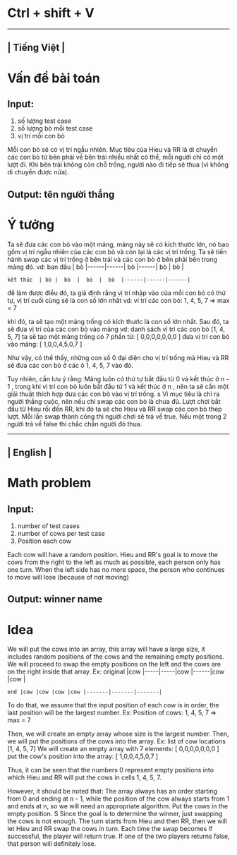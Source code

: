# Ctrl + shift + V
--------------------------------
|        Tiếng Việt            |
--------------------------------
# Vấn đề bài toán
## Input:
1. số lượng test case 
2. số lượng bò mỗi test case
3. vị trí mỗi con bò

Mỗi con bò sẽ có vị trí ngẫu nhiên.
Mục tiêu của Hieu và RR là di chuyển các con bò từ bên phải về bên trái nhiều nhất có thể, mỗi người chỉ có một lượt đi. Khi bên trái không còn chỗ trống, người nào đi tiếp sẽ thua (vì không di chuyển được nữa). 
    
## Output: tên người thắng
# Ý tưởng
Ta sẽ đưa các con bò vào một mảng, mảng này sẽ có kích thước lớn, nó bao gồm vị trí ngẫu nhiên của các con bò và còn lại là các vị trí trống. Ta sẽ tiến hành swap các vị trí trống ở bên trái và các con bò ở bên phải bên trong mảng đó.
    vd: 
    ban đầu   | bò |------|------|  bò  |------|  bò  |  bò  |

    kết thúc  | bò |  bò  |  bò  |  bò  |------|------|------|

để làm được điều đó, ta giả định rằng vị trí nhập vào của mỗi con bò có thứ tự, vị trí cuối cùng sẽ là con số lớn nhất
    vd: 
        ví trí các con bò: 1, 4, 5, 7 => max  = 7

khi đó, ta sẽ tạo một mảng trống có kích thước là con số lớn nhất. Sau đó, ta sẽ đưa vị trí của các con bò vào mảng 
    vd: 
        danh sách vị trí các con bò [1, 4, 5, 7]
        ta sẽ tạo một mảng trống có 7 phần tử: [ 0,0,0,0,0,0,0 ]
        đưa vị trí con bò vào mảng: [ 1,0,0,4,5,0,7 ] 

Như vậy, có thể thấy, những con số 0 đại diện cho vị trí trống mà Hieu và RR sẽ đưa các con bò ở các ô 1, 4, 5, 7 vào đó. 

Tuy nhiên, cần lưu ý rằng: Mảng luôn có thứ tự bắt đầu từ 0 và kết thúc ở n - 1 , trong khi vị trí con bò luôn bắt đầu từ 1 và kết thúc ở n , nên ta sẽ cần một giải thuật thích hợp đưa các con bò vào vị trí trống.
s
Vì mục tiêu là chỉ ra người thắng cuộc, nên nếu chỉ swap các con bò là chưa đủ. Lượt chơi bắt đầu từ Hieu rồi đến RR, khi đó ta sẽ cho Hieu và RR swap các con bò thep lượt. Mỗi lần swap thành công thì người chơi sẽ trả về true. Nếu một trong 2 người trả về false thì chắc chắn người đó thua. 


--------------------------------
|       English               |
--------------------------------
# Math problem
## Input:
1. number of test cases
2. number of cows per test case
3. Position each cow

Each cow will have a random position.
Hieu and RR's goal is to move the cows from the right to the left as much as possible, each person only has one turn. When the left side has no more space, the person who continues to move will lose (because of not moving)
    
## Output: winner name
# Idea
We will put the cows into an array, this array will have a large size, it includes random positions of the cows and the remaining empty positions. We will proceed to swap the empty positions on the left and the cows are on the right inside that array.
    Ex:
    original |cow |-----|-----|cow |------|cow |cow |

    end |cow |cow |cow |cow |-------|-------|-------|

To do that, we assume that the input position of each cow is in order, the last position will be the largest number.
    Ex:
        Position of cows: 1, 4, 5, 7 => max = 7

Then, we will create an empty array whose size is the largest number. Then, we will put the positions of the cows into the array.
    Ex:
        list of cow locations [1, 4, 5, 7]
        We will create an empty array with 7 elements: [ 0,0,0,0,0,0,0 ]
        put the cow's position into the array: [ 1,0,0,4,5,0,7 ]

Thus, it can be seen that the numbers 0 represent empty positions into which Hieu and RR will put the cows in cells 1, 4, 5, 7.

However, it should be noted that: The array always has an order starting from 0 and ending at n - 1, while the position of the cow always starts from 1 and ends at n, so we will need an appropriate algorithm. Put the cows in the empty position.
S
Since the goal is to determine the winner, just swapping the cows is not enough. The turn starts from Hieu and then RR, then we will let Hieu and RR swap the cows in turn. Each time the swap becomes If successful, the player will return true. If one of the two players returns false, that person will definitely lose.




